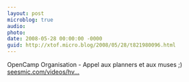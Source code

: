 ```yaml
---
layout: post
microblog: true
audio: 
photo: 
date: 2008-05-28 00:00:00 -0000
guid: http://xtof.micro.blog/2008/05/28/t821980096.html
---
```

OpenCamp Organisation - Appel aux planners et aux muses ;) [seesmic.com/videos/hv...](http://seesmic.com/videos/hv7is5LsYY)
